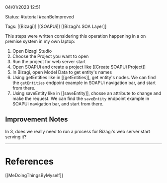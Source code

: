 04/01/2023 12:51

Status: #tutorial #canBeImproved 

Tags: [[Bizagi]] [[SOAPUi]] [[Bizagi's SOA Layer]]

This steps were written considering this operation happening in a on premise system in my own laptop:

1. Open Bizagi Studio
2. Choose the Project you want to open
3. Run the project for web server start
4. Open SOAPUi and create a project like [[Create SOAPUi Project]]
5. In Bizagi, open Model Data to get entity's names
6. Using getEntities like in [[getEntities]], get entity's nodes. We can find the `getEntities` endpoint example in SOAPUi navigation bar, and start from there.
7. Using saveEntity like in [[saveEntity]], chosse an attribute to change and make the request. We can find the `saveEntity` endpoint example in SOAPUi navigation bar, and start from there.

## Improvement Notes

In 3, does we really need to run a process for Bizagi's web server start serving it?


---
# References

[[MeDoingThingsByMyself]]